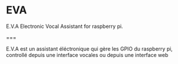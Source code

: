 EVA
===

E.V.A Electronic Vocal Assistant for raspberry pi.

===

E.V.A est un assistant éléctronique qui gère les GPIO du raspberry pi, controllé depuis une interface vocales ou depuis une interface web
